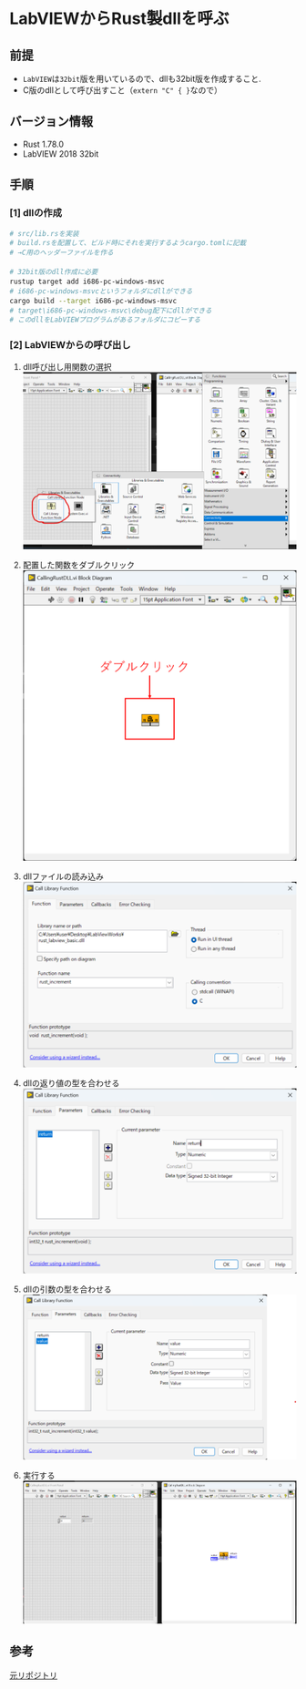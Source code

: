 # LabVIEWからRust製dllを呼ぶ
## 前提
- `LabVIEW`は`32bit`版を用いているので、dllも32bit版を作成すること.
- C版のdllとして呼び出すこと（`extern "C" { }`なので） 

## バージョン情報
- Rust 1.78.0
- LabVIEW 2018 32bit

## 手順
### [1] dllの作成
```bash
# src/lib.rsを実装
# build.rsを配置して、ビルド時にそれを実行するようcargo.tomlに記載
# →C用のヘッダーファイルを作る

# 32bit版のdll作成に必要
rustup target add i686-pc-windows-msvc
# i686-pc-windows-msvcというフォルダにdllができる
cargo build --target i686-pc-windows-msvc
# target\i686-pc-windows-msvc\debug配下にdllができる
# このdllをLabVIEWプログラムがあるフォルダにコピーする
```

### [2] LabVIEWからの呼び出し
1. dll呼び出し用関数の選択
![dll呼び出し用関数の選択](images/1_dll呼び出し用関数の選択.png)

2. 配置した関数をダブルクリック
![dll呼び出し用関数](images/2_ダブルクリック.png)

3. dllファイルの読み込み
![dllファイルの読み込み](images/3_dllファイル読み込み.png)

4. dllの返り値の型を合わせる
![dllの返り値の型](images/4_関数の返り値の型を合わせる.png)

5. dllの引数の型を合わせる
![dllの引数の型](images/5_関数の引数の型を合わせる.png)

6. 実行する
![実行](images/6_実行可能.png)

## 参考
[元リポジトリ](https://github.com/Frisbeeee/rust-labview-examples)